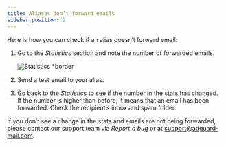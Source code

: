 ```yaml
---
title: Aliases don’t forward emails
sidebar_position: 2
---
```


Here is how you can check if an alias doesn’t forward email:

1. Go to the *Statistics* section and note the number of forwarded emails.

    ![Statistics *border](https://cdn.adtidy.org/content/kb/mail/statistics.png)

1. Send a test email to your alias.

1. Go back to the *Statistics* to see if the number in the stats has changed. If the number is higher than before, it means that an email has been forwarded. Check the recipient’s inbox and spam folder.

If you don’t see a change in the stats and emails are not being forwarded, please contact our support team via *Report a bug* or at <support@adguard-mail.com>.

